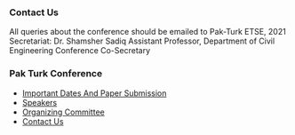 ### Contact Us
All queries about the conference should be emailed to Pak-Turk ETSE, 2021 Secretariat: 
Dr. Shamsher Sadiq
Assistant Professor, Department of Civil Engineering
Conference Co-Secretary
### Pak Turk Conference
  * [Important Dates And Paper Submission](https://giki.edu.pk/park-turk-conference/important-dates-and-paper-submission/)
  * [Speakers](https://giki.edu.pk/park-turk-conference/speakers/)
  * [Organizing Committee](https://giki.edu.pk/park-turk-conference/organizing-committee/)
  * [Contact Us](https://giki.edu.pk/park-turk-conference/contact-us-2/)


